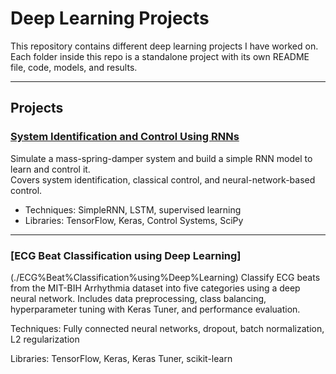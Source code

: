 # Deep Learning Projects

This repository contains different deep learning projects I have worked on.  
Each folder inside this repo is a standalone project with its own README file, code, models, and results.

---

## Projects

### [System Identification and Control Using RNNs](./System%20Identification%20and%20Control%20Using%20RNNs)
Simulate a mass-spring-damper system and build a simple RNN model to learn and control it.  
Covers system identification, classical control, and neural-network-based control.

- Techniques: SimpleRNN, LSTM, supervised learning
- Libraries: TensorFlow, Keras, Control Systems, SciPy

---
### [ECG Beat Classification using Deep Learning]
(./ECG%Beat%Classification%using%Deep%Learning)
Classify ECG beats from the MIT-BIH Arrhythmia dataset into five categories using a deep neural network.
Includes data preprocessing, class balancing, hyperparameter tuning with Keras Tuner, and performance evaluation.

Techniques: Fully connected neural networks, dropout, batch normalization, L2 regularization

Libraries: TensorFlow, Keras, Keras Tuner, scikit-learn
